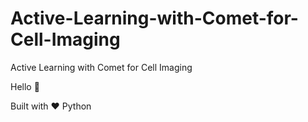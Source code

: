 # Active-Learning-with-Comet-for-Cell-Imaging
Active Learning with Comet for Cell Imaging

Hello 﫶

Built with ❤ Python
